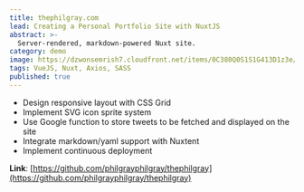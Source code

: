 ```yaml
---
title: thephilgray.com
lead: Creating a Personal Portfolio Site with NuxtJS
abstract: >-
  Server-rendered, markdown-powered Nuxt site.
category: demo
image: https://dzwonsemrish7.cloudfront.net/items/0C380Q0S1S1G413D1z3e/Image%202018-06-08%20at%208.16.37%20PM.png?v=d7ce2bdb
tags: VueJS, Nuxt, Axios, SASS
published: true
---
```


- Design responsive layout with CSS Grid
- Implement SVG icon sprite system
- Use Google function to store tweets to be fetched and displayed on the site
- Integrate markdown/yaml support with Nuxtent
- Implement continuous deployment

**Link**: [https://github.com/philgrayphilgray/thephilgray](https://github.com/philgrayphilgray/thephilgray)
